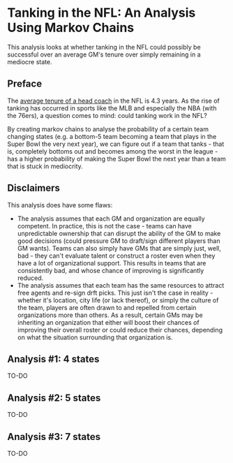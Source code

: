 # Tanking in the NFL: An Analysis Using Markov Chains
This analysis looks at whether tanking in the NFL could possibly be successful over an average GM's tenure over simply remaining in a mediocre state.

## Preface
The [average tenure of a head coach](https://www.businessinsider.com/coaches-managers-tenure-nfl-mlb-nba-nhl-premier-league-2016-12) in 
the NFL is 4.3 years. As the rise of tanking has occurred in sports like the MLB and especially the NBA (with the 76ers), a question 
comes to mind: could tanking work in the NFL?

By creating markov chains to analyse the probability of a certain team changing states (e.g. a bottom-5 team becoming a team that plays in the Super Bowl the very next year), we can figure out if a team that tanks - that is, completely bottoms out and becomes among the worst in the league - has a higher probability of making the Super Bowl the next year than a team that is stuck in mediocrity.

## Disclaimers
This analysis does have some flaws:
* The analysis assumes that each GM and organization are equally competent. In practice, this is not the case - teams can have unpredictable ownership that can disrupt the ability of the GM to make good decisions (could pressure GM to draft/sign different players than GM wants). Teams can also simply have GMs that are simply just, well, bad - they can't evaluate talent or construct a roster even when they have a lot of organizational support. This results in teams that are consistently bad, and whose chance of improving is significantly reduced.
* The analysis assumes that each team has the same resources to attract free agents and re-sign drft picks. This just isn't the case in reality - whether it's location, city life (or lack thereof), or simply the culture of the team, players are often drawn to and repelled from certain organizations more than others. As a result, certain GMs may be inheriting an organization that either will boost their chances of improving their overall roster or could reduce their chances, depending on what the situation surrounding that organization is.

## Analysis #1: 4 states
TO-DO

## Analysis #2: 5 states
TO-DO

## Analysis #3: 7 states
TO-DO
